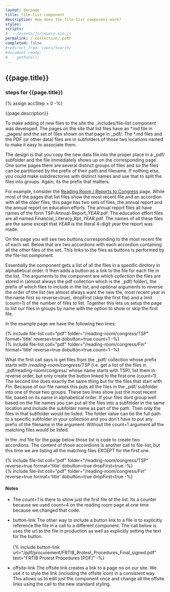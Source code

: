 ```yaml
---
layout: docpage
title: file-list component
description: How does the file-list component work?
styles:
scripts:
#  - /assets/js/jquery.min.js
permalink: /:collection/:path
completed: false
#redirect_from: /docs/Search/
#document-ready:
#  - getRate();
---
```


## {{page.title}}

<h3 class="usa-sr-only">steps for {{page.title}}</h3>
{% assign accStep = 0 -%}

{{page.description}}

To make adding of new files to the site the _includes/file-list component was developed.  The pages on the site that list files have an \*.md file in _pages/ and the set of files shown on that page in _pdf/.  The \*.md files and the PDF (or other data) files are in subfolders of those two locations named to make it easy to associate them.

The design is that you copy the new data file into the proper place in a _pdf/ subfolder and the file immediately shows up on the corresponding page.  One some pages there are several distinct groups of files and so the files can be partitioned by the prefix of their path and filename.  If nothing else, you could make subdirectories with distinct names and use that to split the files into groups.  Again, its the prefix that matters.

For example, consider the [Reading Room / Reports to Congress]({{site.baseurl}}/reading-room/reports-to-congress/) page.  While most of the pages that list files show the most recent file and an accordion with all the older files, this page has two sets of files, the annual report and the annual report on education efforts.  The annual report files all have names of the form TSP-Annual-Report_*YEAR*.pdf.  The education effort files are all named Financial_Literacy_Rpt_*YEAR*.pdf.   The names of all these files are the same except that *YEAR* is the literal 4-digit year the report was made.

On the page you will see two buttons corresponding to the most recent file of each set.  Below that are two accordions with each accordion containing all the other files of the set.  This links to the files as buttons is performed by the file-list component.

Essentially the component gets a list of all the files in a specific dirctory in alphabetical order.  It then adds a button as a link to the file for each file in the list.  The arguments to the component are which *collection* the files are stored in (almost always the pdf collection which is the _pdf/ folder), the prefix of which files to include in the list, and optional arguments to reverse the order of the list (we almost always want the new file, most recent year in the name first so reverse=true), dropFirst (skip the first file) and a limit (count=1) of the number of files to list.  Together this lets us setup the page to list our files in groups by name with the option to show or skip the first file.

In the example page we have the following two lines:

<div>
{&#37; include file-list coll="pdf" folder="/reading-room/congress/TSP" format='title' reverse=true dobutton=true count=1 -&#37;}
<br>
{&#37; include file-list coll="pdf" folder="/reading-room/congress/Fin" format='title' reverse=true dobutton=true count=1 -&#37;}
</div>

What the first call says is get files from the _pdf/ collection whose prefix starts with */reading-room/congress/TSP* (i.e. get a list of the files in _pdf/reading-room/congress/ whose name starts with TSP), list them in reverse order, but only create the button linked to the first one (count=1).  The second line does exactly the same thing but for the files that start with *Fin*.  Because of our file names this puts all the files in the _pdf/ subfolder into one of those two groups.  These two lines show just the most recent file, based on its name in alphabetical order.  If your files dont group well based on the file names you can put all the files into a subfolder in the same location and include the subfolder name as part of the path.  Then only the files in that subfolder would be listed.  The folder value can be the full path to a specific subfolder in your collection and you don't have to put any prefix of the filename in the argument.  Without the count=1 argument all the matching files would be listed.

In the .md file for the page  below those list is code to create two accordions.  The content of those accordions is another call to file-list, but this time we are listing all the matching files EXCEPT for the first one.

<div>
{&#37; include file-list coll="pdf" folder="/reading-room/congress/TSP" reverse=true format='title' dobutton=true dropFirst=true -&#37;}
<br>
{&#37; include file-list coll="pdf" folder="/reading-room/congress/Fin" reverse=true format='title' dobutton=true dropFirst=true -&#37;}
</div>

#### Notes

* The *count=1* is there to show just the first file of the list.  Its a counter because we used count=4 on the reading room page at one time because we changed that code.

* button-link  The other way to include a button link to a file is to explicitly reference the file in a call to a different component.  The call below is uses the url to the file in production as well as explicitly setting the text for the button.  <br><br>{&#37; include button-link url="/pdf/procurement/FRTIB_Protest_Procedures_Final_signed.pdf" text="FRTIB Protest Procedures [PDF]" -&#37;}

* offsite-link  The offsite link creates a link to a page no on our site.  We use it to style the link (including the offsite icon) in a consistent way.  This allows us to edit just the component once and change all the offsite links using the call to the new standard styling.
